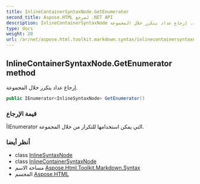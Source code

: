 ```yaml
---
title: InlineContainerSyntaxNode.GetEnumerator
second_title: Aspose.HTML لمرجع .NET API
description: InlineContainerSyntaxNode طريقة. إرجاع عداد يتكرر خلال المجموعة.
type: docs
weight: 20
url: /ar/net/aspose.html.toolkit.markdown.syntax/inlinecontainersyntaxnode/getenumerator/
---
```

## InlineContainerSyntaxNode.GetEnumerator method

إرجاع عداد يتكرر خلال المجموعة.

```csharp
public IEnumerator<InlineSyntaxNode> GetEnumerator()
```

### قيمة الإرجاع

أIEnumerator التي يمكن استخدامها للتكرار من خلال المجموعة.

### أنظر أيضا

* class [InlineSyntaxNode](../../inlinesyntaxnode/)
* class [InlineContainerSyntaxNode](../)
* مساحة الاسم [Aspose.Html.Toolkit.Markdown.Syntax](../../inlinecontainersyntaxnode/)
* المجسم [Aspose.HTML](../../../)


